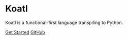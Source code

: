# Koatl

Koatl is a functional-first language transpiling to Python.

[Get Started](#intro)
[GitHub](https://github.com/skkestrel/koatl)
